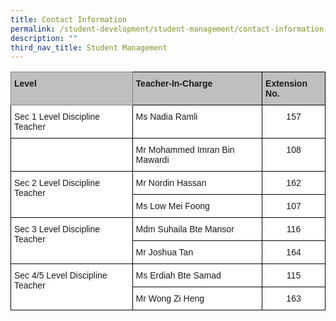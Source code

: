 ```yaml
---
title: Contact Information
permalink: /student-development/student-management/contact-information
description: ""
third_nav_title: Student Management
---
```

<style type="text/css">
.tg  {border-collapse:collapse;border-spacing:0;}
.tg td{border-color:black;border-style:solid;border-width:1px;font-family:Arial, sans-serif;font-size:14px;
  overflow:hidden;padding:10px 5px;word-break:normal;}
.tg th{border-color:black;border-style:solid;border-width:1px;font-family:Arial, sans-serif;font-size:14px;
  font-weight:normal;overflow:hidden;padding:10px 5px;word-break:normal;}
.tg .tg-h29a{background-color:#BFBFBF;border-color:inherit;font-weight:bold;text-align:left;vertical-align:top}
.tg .tg-v8cp{background-color:#BFBFBF;font-weight:bold;text-align:left;vertical-align:top}
.tg .tg-ktyi{background-color:#FFF;text-align:left;vertical-align:top}
.tg .tg-7yig{background-color:#FFF;text-align:center;vertical-align:top}
</style>
<table class="tg">
<thead>
  <tr>
    <th class="tg-h29a">Level</th>
    <th class="tg-v8cp">Teacher-In-Charge</th>
    <th class="tg-v8cp">Extension No.</th>
  </tr>
</thead>
<tbody>
  <tr>
    <td class="tg-ktyi">Sec 1 Level Discipline Teacher</td>
    <td class="tg-ktyi">Ms Nadia Ramli</td>
    <td class="tg-7yig">157</td>
  </tr>
  <tr>
    <td class="tg-ktyi"> </td>
    <td class="tg-ktyi">Mr Mohammed Imran Bin Mawardi</td>
    <td class="tg-7yig">108</td>
  </tr>
  <tr>
    <td class="tg-ktyi" rowspan="2">Sec 2 Level Discipline Teacher</td>
    <td class="tg-ktyi">Mr Nordin Hassan</td>
    <td class="tg-7yig">162</td>
  </tr>
  <tr>
    <td class="tg-ktyi">Ms Low Mei Foong</td>
    <td class="tg-7yig">107</td>
  </tr>
  <tr>
    <td class="tg-ktyi" rowspan="2">Sec 3 Level Discipline Teacher</td>
    <td class="tg-ktyi">Mdm Suhaila Bte Mansor</td>
    <td class="tg-7yig">116</td>
  </tr>
  <tr>
    <td class="tg-ktyi">Mr Joshua Tan</td>
    <td class="tg-7yig">164</td>
  </tr>
  <tr>
    <td class="tg-ktyi" rowspan="2">Sec 4/5 Level Discipline Teacher</td>
    <td class="tg-ktyi">Ms Erdiah Bte Samad</td>
    <td class="tg-7yig">115</td>
  </tr>
  <tr>
    <td class="tg-ktyi">Mr Wong Zi Heng</td>
    <td class="tg-7yig">163</td>
  </tr>
</tbody>
</table>